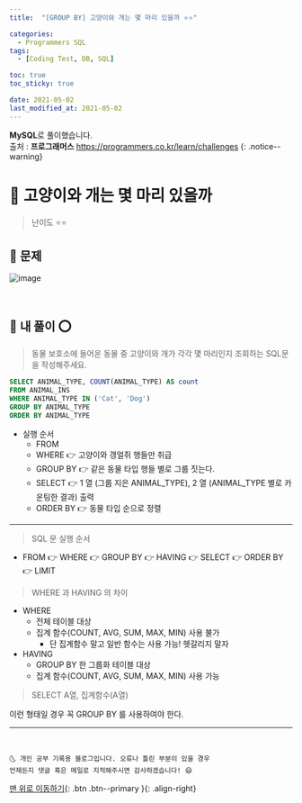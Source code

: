 ```yaml
---
title:  "[GROUP BY] 고양이와 개는 몇 마리 있을까 ⭐⭐" 

categories:
  - Programmers SQL
tags:
  - [Coding Test, DB, SQL]

toc: true
toc_sticky: true

date: 2021-05-02
last_modified_at: 2021-05-02
---
```

**MySQL**로 풀이했습니다.  
출처 : **프로그래머스** <https://programmers.co.kr/learn/challenges>
{: .notice--warning}

# 📌 고양이와 개는 몇 마리 있을까

> 난이도 ⭐⭐

## 🚀 문제

![image](https://user-images.githubusercontent.com/42318591/116812485-ed989080-ab89-11eb-9264-ebd455a7ce19.png)

<br>

## 🚀 내 풀이 ⭕

> 동물 보호소에 들어온 동물 중 고양이와 개가 각각 몇 마리인지 조회하는 SQL문을 작성해주세요. 

```sql
SELECT ANIMAL_TYPE, COUNT(ANIMAL_TYPE) AS count
FROM ANIMAL_INS
WHERE ANIMAL_TYPE IN ('Cat', 'Dog')
GROUP BY ANIMAL_TYPE
ORDER BY ANIMAL_TYPE 
```

- 실행 순서
  - FROM
  - WHERE 👉 고양이와 갱얼쥐 행들만 취급
  - GROUP BY 👉 같은 동물 타입 행들 별로 그룹 짓는다.
  - SELECT 👉 1 열 (그룹 지은 ANIMAL_TYPE), 2 열 (ANIMAL_TYPE 별로 카운팅한 결과) 출력
  - ORDER BY 👉 동물 타입 순으로 정렬

***

> SQL 문 실행 순서

- FROM 👉 WHERE 👉 GROUP BY 👉 HAVING 👉 SELECT 👉 ORDER BY 👉 LIMIT

> WHERE 과 HAVING 의 차이

- WHERE
  - 전체 테이블 대상 
  - 집계 함수(COUNT, AVG, SUM, MAX, MIN) 사용 불가
    - 단 집계함수 말고 일반 함수는 사용 가능! 헷갈리지 말자
- HAVING
  - GROUP BY 한 그룹화 테이블 대상
  - 집계 함수(COUNT, AVG, SUM, MAX, MIN) 사용 가능

> SELECT A열, 집계함수(A열)

이런 형태일 경우 꼭 GROUP BY 를 사용하여야 한다.

***
<br>

    🌜 개인 공부 기록용 블로그입니다. 오류나 틀린 부분이 있을 경우 
    언제든지 댓글 혹은 메일로 지적해주시면 감사하겠습니다! 😄

[맨 위로 이동하기](#){: .btn .btn--primary }{: .align-right}